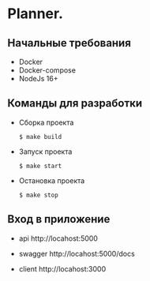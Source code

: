 # Planner.

## Начальные требования
- Docker
- Docker-compose
- NodeJs 16+

## Команды для разработки

- Сборка проекта

    `$ make build`

- Запуск проекта

  `$ make start`

- Остановка проекта 

  `$ make stop`

## Вход в приложение

- api http://locahost:5000

- swagger http://locahost:5000/docs

- client http://locahost:3000
